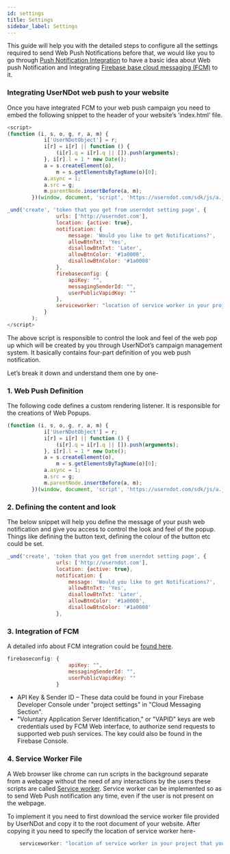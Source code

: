 ```yaml
---
id: settings
title: Settings
sidebar_label: Settings
---
```

This guide will help you with the detailed steps to configure all the settings required to send Web Push Notifications before that, we would like you to go through [Push Notification Integration](/docs/integration/WebPush-Integration) to have a basic idea about Web push Notification and Integrating [Firebase base cloud messaging (FCM)](https://firebase.google.com/docs/cloud-messaging/) to it.

### Integrating UserNDot web push to your website

Once you have integrated FCM to your web push campaign you need to embed the following snippet to the header of your website’s ‘index.html’ file.

```js
<script>
(function (i, s, o, g, r, a, m) {
            i['UserNDotObject'] = r;
            i[r] = i[r] || function () {
                (i[r].q = i[r].q || []).push(arguments);
            }, i[r].l = 1 * new Date();
            a = s.createElement(o),
                m = s.getElementsByTagName(o)[0];
            a.async = 1;
            a.src = g;
            m.parentNode.insertBefore(a, m);
        })(window, document, 'script', 'https://userndot.com/sdk/js/a.js', '_und');

_und('create', 'token that you get from userndot setting page', {
                urls: ['http://userndot.com'],
                location: {active: true},
                notification: {
                    message: 'Would you like to get Notifications?',
                    allowBtnTxt: 'Yes',
                    disallowBtnTxt: 'Later',
                    allowBtnColor: '#1a0008',
                    disallowBtnColor: '#1a0008'
                },
                firebaseconfig: {
                    apiKey: "",
                    messagingSenderId: "",
                    userPublicVapidKey: ""
                },
                serviceworker: "location of service worker in your project that you get from userndot"
            }
        );
</script>
```

The above script is responsible to control the look and feel of the web pop up which will be created by you through UserNDot’s campaign management system. It basically contains four-part definition of you web push notification. 

Let’s break it down and understand them one by one-

### 1. Web Push Definition
The following code defines a custom rendering listener. It is responsible for the creations of Web Popups.

```js
(function (i, s, o, g, r, a, m) {
            i['UserNDotObject'] = r;
            i[r] = i[r] || function () {
                (i[r].q = i[r].q || []).push(arguments);
            }, i[r].l = 1 * new Date();
            a = s.createElement(o),
                m = s.getElementsByTagName(o)[0];
            a.async = 1;
            a.src = g;
            m.parentNode.insertBefore(a, m);
        })(window, document, 'script', 'https://userndot.com/sdk/js/a.js', '_und');
```

### 2. Defining the content and look 
The below snippet will help you define the message of your push web notification and give you access to control the look and feel of the popup. Things like defining the button text, defining the colour of the button etc could be set.

```js
_und('create', 'token that you get from userndot setting page', {
                urls: ['http://userndot.com'],
                location: {active: true},
                notification: {
                    message: 'Would you like to get Notifications?',
                    allowBtnTxt: 'Yes',
                    disallowBtnTxt: 'Later',
                    allowBtnColor: '#1a0008',
                    disallowBtnColor: '#1a0008'
                },
```

### 3. Integration of FCM 

A detailed info about FCM integration could be [found here](/docs/integration/WebPush-Integration).

```js
firebaseconfig: {
                    apiKey: "",
                    messagingSenderId: "",
                    userPublicVapidKey: ""
                }
```
*   API Key & Sender ID – These data could be found in your Firebase Developer Console under "project settings" in "Cloud Messaging Section".
*   "Voluntary Application Server Identification," or "VAPID" keys are web credentials used by FCM Web interface, to authorize send requests to supported web push services. The key could also be found in the Firebase Console.

### 4. Service Worker File

A Web browser like chrome can run scripts in the background separate from a webpage without the need of any interactions by the users these scripts are called [Service worker](https://developers.google.com/web/fundamentals/primers/service-workers/). Service worker can be implemented so as to send Web Push notification any time, even if the user is not present on the webpage. 

To implement it you need to first download the service worker file provided by UserNDot and copy it to the root document of your website. After copying it you need to specify the location of service worker here- 

```js
    serviceworker: "location of service worker in your project that you get from userndot"
```


